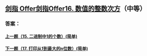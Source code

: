 ## [ 剑指 Offer剑指Offer16. 数值的整数次方](https://leetcode-cn.com/problems/merge-two-sorted-lists/)（中等）





### 答案：



#### [上一题（15. 二进制中1的个数）(简单)](https://github.com/sdwwld/leetCode/blob/master/src/main/java/com/wld/java/offer/剑指Offer15.md)

#### [下一题（17. 打印从1到最大的n位数）(简单)](https://github.com/sdwwld/leetCode/blob/master/src/main/java/com/wld/java/offer/剑指Offer17.md)